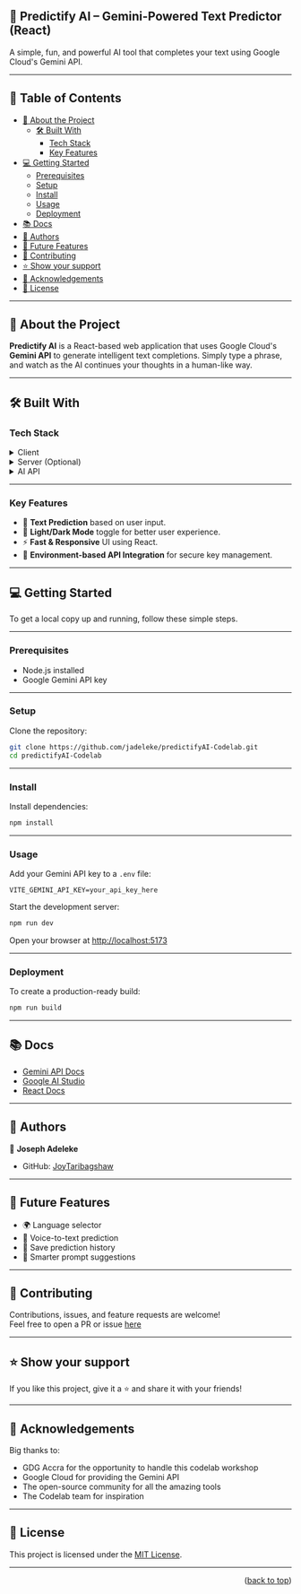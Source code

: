 
<h2><b>🔮 Predictify AI – Gemini-Powered Text Predictor (React)</b></h2>

A simple, fun, and powerful AI tool that completes your text using Google Cloud's Gemini API.

---

## 📗 Table of Contents

- [📖 About the Project](#about-project)
  - [🛠 Built With](#built-with)
    - [Tech Stack](#tech-stack)
    - [Key Features](#key-features)
- [💻 Getting Started](#getting-started)
  - [Prerequisites](#prerequisites)
  - [Setup](#setup)
  - [Install](#install)
  - [Usage](#usage)
  - [Deployment](#deployment)
- [📚 Docs](#docs)
- [👥 Authors](#authors)
- [🔭 Future Features](#future-features)
- [🤝 Contributing](#contributing)
- [⭐️ Show your support](#support)
- [🙏 Acknowledgements](#acknowledgements)
- [📝 License](#license)

---

## 📖 About the Project <a name="about-project"></a>

**Predictify AI** is a React-based web application that uses Google Cloud's **Gemini API** to generate intelligent text completions. Simply type a phrase, and watch as the AI continues your thoughts in a human-like way.

---

## 🛠 Built With <a name="built-with"></a>

### Tech Stack <a name="tech-stack"></a>

<details>
  <summary>Client</summary>
  <ul>
    <li>React</li>
    <li>Axios</li>
    <li>CSS (optional Tailwind)</li>
  </ul>
</details>

<details>
  <summary>Server (Optional)</summary>
  <ul>
    <li>Node.js</li>
    <li>Express</li>
  </ul>
</details>

<details>
  <summary>AI API</summary>
  <ul>
    <li>Google Cloud Gemini API</li>
  </ul>
</details>

---

### Key Features <a name="key-features"></a>

- 🔮 **Text Prediction** based on user input.
- 🎨 **Light/Dark Mode** toggle for better user experience.
- ⚡️ **Fast & Responsive** UI using React.
- 🔐 **Environment-based API Integration** for secure key management.

---

## 💻 Getting Started <a name="getting-started"></a>

To get a local copy up and running, follow these simple steps.

---

### Prerequisites <a name="prerequisites"></a>

- Node.js installed
- Google Gemini API key

---

### Setup <a name="setup"></a>

Clone the repository:

```bash
git clone https://github.com/jadeleke/predictifyAI-Codelab.git
cd predictifyAI-Codelab
```

---

### Install <a name="install"></a>

Install dependencies:

```bash
npm install
```

---

### Usage <a name="usage"></a>

Add your Gemini API key to a `.env` file:

```env
VITE_GEMINI_API_KEY=your_api_key_here
```

Start the development server:

```bash
npm run dev
```

Open your browser at [http://localhost:5173](http://localhost:5173)

---

### Deployment <a name="deployment"></a>

To create a production-ready build:

```bash
npm run build
```

---

## 📚 Docs <a name="docs"></a>

- [Gemini API Docs](https://cloud.google.com/vertex-ai/docs/generative-ai)
- [Google AI Studio](https://makersuite.google.com/)
- [React Docs](https://reactjs.org/docs/getting-started.html)

---

## 👥 Authors <a name="authors"></a>

👤 **Joseph Adeleke**

- GitHub: [JoyTaribagshaw](https://github.com/jadeleke)

---

## 🔭 Future Features <a name="future-features"></a>

- 🌍 Language selector
- 🧠 Voice-to-text prediction
- 💾 Save prediction history
- 🎯 Smarter prompt suggestions

---

## 🤝 Contributing <a name="contributing"></a>

Contributions, issues, and feature requests are welcome!  
Feel free to open a PR or issue [here](https://github.com/jadeleke/predictifyAI-Codelab/issues)

---

## ⭐️ Show your support <a name="support"></a>

If you like this project, give it a ⭐️ and share it with your friends!

---

## 🙏 Acknowledgements <a name="acknowledgements"></a>

Big thanks to:

- GDG Accra for the opportunity to handle this codelab workshop
- Google Cloud for providing the Gemini API
- The open-source community for all the amazing tools
- The Codelab team for inspiration

---

## 📝 License <a name="license"></a>

This project is licensed under the [MIT License](./LICENSE).

---

<p align="right">(<a href="#top">back to top</a>)</p>